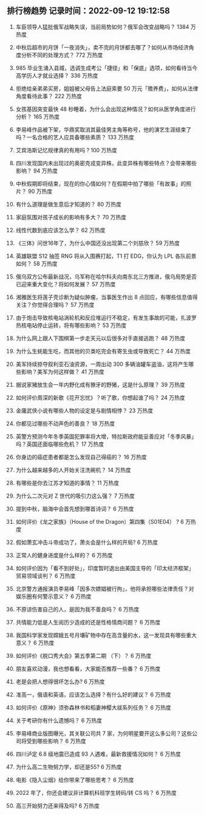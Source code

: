 
## 排行榜趋势 记录时间：2022-09-12 19:12:58
  
  1. 车臣领导人猛批俄军战略失误，当前局势如何？俄军会改变战略吗？ 1384 万热度
    
  2. 中秋后超市的月饼「一夜消失」，卖不完的月饼都去哪了？如何从市场经济角度分析不同的处理方式？ 772 万热度
    
  3. 985 毕业生涌入县城，选调生成考公「捷径」和「保底」选项，如何看待当今高学历人才就业选择？ 336 万热度
    
  4. 拒绝给亲弟弟买房，姐姐被父母告上法庭索要 50 万元「赡养费」，如何从法律角度看待此事？ 222 万热度
    
  5. 女孩基因突变最快 48 秒睡着，为什么会出现这种情况？如何从医学角度进行分析？ 165 万热度
    
  6. 李易峰作品被下架，华鼎奖取消其最佳男主角等称号，他的演艺生涯结束了吗？一名合格的艺人应具备哪些素质？ 133 万热度
    
  7. 艾宾浩斯记忆规律真的有用吗         ? 100 万热度
    
  8. 四川发现国内未出现过的奥密克戎变异株，此变异株有哪些特点？会带来哪些影响？ 94 万热度
    
  9. 中秋假期即将结束，现在的你心情如何？在假期中拍了哪些「有故事」的照片？ 90 万热度
    
  10. 有什么道理是做生意后才知道的？ 80 万热度
    
  11. 家庭氛围对孩子成长的影响有多大？ 70 万热度
    
  12. 线性代数到底应该怎么学？ 62 万热度
    
  13. 《三体》问世16年了，为什么中国还没出现第二个刘慈欣？ 59 万热度
    
  14. 英雄联盟 S12 抽签 RNG 将从入围赛打起，T1 打 EDG，你认为 LPL 各队前景如何？ 58 万热度
    
  15. 俄乌双方公布最新战况，乌军称在哈尔科夫向南东北三方推进，俄乌局势是否已迎来重大变化？将如何发展？ 57 万热度
    
  16. 湘雅医生将莲子壳诊断为疑似肿瘤，当事医生作出 8 点回应，有哪些信息值得关注？你觉得合理吗？ 57 万热度
    
  17. 由于炮击导致核电站涡轮机和反应堆运行不稳定，有发生事故的可能，扎波罗热核电站停止运转，将有哪些影响？ 53 万热度
    
  18. 为什么网上跟人下围棋第一步走天元以后很多对手直接逃跑？ 48 万热度
    
  19. 为什么生蚝能生吃，而其他的贝类吃完会有寄生虫或导致死亡？ 44 万热度
    
  20. 美军持续掠夺叙利亚石油资源，一周出动 300 多辆油罐车盗油，这将产生哪些影响？美军为何这样做？ 41 万热度
    
  21. 据说家猪放生会一年内野化成有獠牙的野猪，这是什么原理？ 39 万热度
    
  22. 如何评价周深的新歌《花开忘忧》？听了歌，你想起谁了吗？ 24 万热度
    
  23. 金庸武侠小说有哪些人物的设定是与剧情相悖？ 23 万热度
    
  24. 你都见过哪些不动声色的善良？ 18 万热度
    
  25. 英警方预测今年冬季英国犯罪率将大增，特拉斯政府能妥善应对「冬季风暴」吗？英国还面临哪些危机？ 17 万热度
    
  26. 你身边的癌症患者都是怎么发现自己得癌的？ 16 万热度
    
  27. 为什么越来越多的人开始关注洗碗机？ 14 万热度
    
  28. 有哪些是你去江苏才知道的事情？ 11 万热度
    
  29. 为什么二次元对 Z 世代的吸引力这么强？ 7 万热度
    
  30. 提到中秋，脑海中会首先想到哪首诗词？ 6 万热度
    
  31. 如何评价《龙之家族》（House of the Dragon）第四集（S01E04） ? 6 万热度
    
  32. 假如萧玄冲击斗帝成功了，萧炎会是什么样的开局? 6 万热度
    
  33. 正常人的健身进度是什么样的？ 6 万热度
    
  34. 如何评价因为「看不到好处」，印度暂时退出由美国主导的「印太经济框架」贸易领域谈判？ 6 万热度
    
  35. 北京警方通报演员李易峰「因多次嫖娼被行拘」，他将承担哪些法律责任？对娱乐圈有何警示意义？ 6 万热度
    
  36. 不原谅伤害自己的人，是因为我不善良吗？ 6 万热度
    
  37. 共情能力低是人生阅历少造成的还是性格情商问题？ 6 万热度
    
  38. 我国科学家发现嫦娥五号月壤矿物中存在高含量的水，这一发现具有哪些重大意义？ 6 万热度
    
  39. 如何评价《脱口秀大会》第五季第二期 （下）？ 6 万热度
    
  40. 朋友喜欢动漫，我也想看看，大家能否推荐一些番？ 6 万热度
    
  41. 老是会把人想得很坏怎么办? 6 万热度
    
  42. 准高一，俄语和英语，应该怎么选择？有什么好的建议？ 6 万热度
    
  43. 如何评价《原神》须弥森林书和稻妻神樱大祓系列任务？ 6 万热度
    
  44. 关于考研你有什么遗憾吗？ 6 万热度
    
  45. 李易峰商业版图曝光，其关联公司共 7 家，为何明星要开这么多公司？这些公司将受到哪些影响？ 6 万热度
    
  46. 四川泸定 6.8 级地震已造成 93 人遇难，最新救援情况如何？ 6 万热度
    
  47. 为什么高二生物努力学，却还是55? 6 万热度
    
  48. 电影《隐入尘烟》给你带来了哪些思考？ 6 万热度
    
  49. 2022 年了，你还会建议非计算机科班学生转码/转 CS 吗？ 6 万热度
    
  50. 高三开始努力还来得及吗? 6 万热度
    